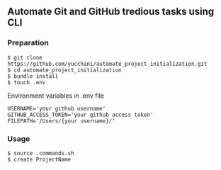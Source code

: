 ## Automate Git and GitHub tredious tasks using CLI

### Preparation
```
$ git clone https://github.com/yucchini/automate_project_initialization.git
$ cd automate_project_initialization
$ bundle install
$ touch .env
```

Environment variables in .env file
```
USERNAME='your github username'
GITHUB_ACCESS_TOKEN='your github access token'
FILEPATH='/Users/{your username}/'
```

### Usage
```
$ source .commands.sh
$ create ProjectName
```
